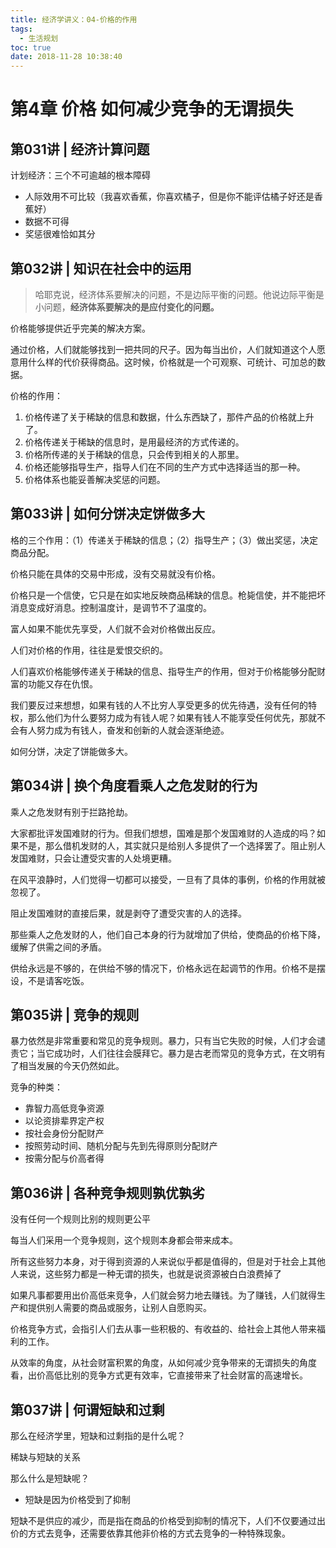 ```yaml
---
title: 经济学讲义：04-价格的作用
tags:
  - 生活规划
toc: true
date: 2018-11-28 10:38:40
---
```

# 第4章  价格 如何减少竞争的无谓损失
## 第031讲 | 经济计算问题
计划经济：三个不可逾越的根本障碍
- 人际效用不可比较（我喜欢香蕉，你喜欢橘子，但是你不能评估橘子好还是香蕉好）
- 数据不可得
- 奖惩很难恰如其分

## 第032讲 | 知识在社会中的运用
> 哈耶克说，经济体系要解决的问题，不是边际平衡的问题。他说边际平衡是小问题，<strong>经济体系要解决的是应付变化的问题。</strong>

价格能够提供近乎完美的解决方案。

通过价格，人们就能够找到一把共同的尺子。因为每当出价，人们就知道这个人愿意用什么样的代价获得商品。这时候，价格就是一个可观察、可统计、可加总的数据。

<!--more-->
价格的作用：
1. 价格传递了关于稀缺的信息和数据，什么东西缺了，那件产品的价格就上升了。
2. 价格传递关于稀缺的信息时，是用最经济的方式传递的。
3. 价格所传递的关于稀缺的信息，只会传到相关的人那里。
4. 价格还能够指导生产，指导人们在不同的生产方式中选择适当的那一种。
5. 价格体系也能妥善解决奖惩的问题。

## 第033讲 | 如何分饼决定饼做多大
格的三个作用：（1）传递关于稀缺的信息；（2）指导生产；（3）做出奖惩，决定商品分配。

价格只能在具体的交易中形成，没有交易就没有价格。

价格只是一个信使，它只是在如实地反映商品稀缺的信息。枪毙信使，并不能把坏消息变成好消息。控制温度计，是调节不了温度的。

富人如果不能优先享受，人们就不会对价格做出反应。

人们对价格的作用，往往是爱恨交织的。

人们喜欢价格能够传递关于稀缺的信息、指导生产的作用，但对于价格能够分配财富的功能又存在仇恨。

我们要反过来想想，如果有钱的人不比穷人享受更多的优先待遇，没有任何的特权，那么他们为什么要努力成为有钱人呢？如果有钱人不能享受任何优先，那就不会有人努力成为有钱人，奋发和创新的人就会逐渐绝迹。

如何分饼，决定了饼能做多大。

## 第034讲 | 换个角度看乘人之危发财的行为
乘人之危发财有别于拦路抢劫。

大家都批评发国难财的行为。但我们想想，国难是那个发国难财的人造成的吗？如果不是，那么借机发财的人，其实就只是给别人多提供了一个选择罢了。阻止别人发国难财，只会让遭受灾害的人处境更糟。

在风平浪静时，人们觉得一切都可以接受，一旦有了具体的事例，价格的作用就被忽视了。

阻止发国难财的直接后果，就是剥夺了遭受灾害的人的选择。

那些乘人之危发财的人，他们自己本身的行为就增加了供给，使商品的价格下降，缓解了供需之间的矛盾。

供给永远是不够的，在供给不够的情况下，价格永远在起调节的作用。价格不是摆设，不是请客吃饭。

## 第035讲 | 竞争的规则
暴力依然是非常重要和常见的竞争规则。暴力，只有当它失败的时候，人们才会谴责它；当它成功时，人们往往会膜拜它。暴力是古老而常见的竞争方式，在文明有了相当发展的今天仍然如此。

竞争的种类：
- 靠智力高低竞争资源
- 以论资排辈界定产权
- 按社会身份分配财产
- 按照劳动时间、随机分配与先到先得原则分配财产
- 按需分配与价高者得

## 第036讲 | 各种竞争规则孰优孰劣
没有任何一个规则比别的规则更公平

每当人们采用一个竞争规则，这个规则本身都会带来成本。

所有这些努力本身，对于得到资源的人来说似乎都是值得的，但是对于社会上其他人来说，这些努力都是一种无谓的损失，也就是说资源被白白浪费掉了

如果凡事都要用出价高低来竞争，人们就会努力地去赚钱。为了赚钱，人们就得生产和提供别人需要的商品或服务，让别人自愿购买。

价格竞争方式，会指引人们去从事一些积极的、有收益的、给社会上其他人带来福利的工作。

从效率的角度，从社会财富积累的角度，从如何减少竞争带来的无谓损失的角度看，出价高低比别的竞争方式更有效率，它直接带来了社会财富的高速增长。

## 第037讲 | 何谓短缺和过剩
那么在经济学里，短缺和过剩指的是什么呢？ 

稀缺与短缺的关系

那么什么是短缺呢？
- 短缺是因为价格受到了抑制

短缺不是供应的减少，而是指在商品的价格受到抑制的情况下，人们不仅要通过出价的方式去竞争，还需要依靠其他非价格的方式去竞争的一种特殊现象。


